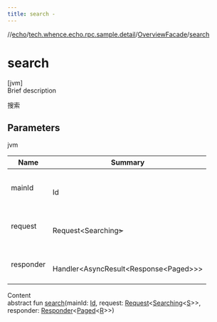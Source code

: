 ```yaml
---
title: search -
---
```

//[echo](../../index.md)/[tech.whence.echo.rpc.sample.detail](../index.md)/[OverviewFacade](index.md)/[search](search.md)



# search  
[jvm]  
Brief description  


搜索



## Parameters  
  
jvm  
  
|  Name|  Summary| 
|---|---|
| mainId| <br><br>Id<br><br>
| request| <br><br>Request<Searching<S>><br><br>
| responder| <br><br>Handler<AsyncResult<Response<Paged<R>>>><br><br>
  
  
Content  
abstract fun [search](search.md)(mainId: [Id](../../tech.whence.echo.rpc.request/-id/index.md), request: [Request](../../tech.whence.echo.rpc.request/-request/index.md)<[Searching](../../tech.whence.echo.rpc.payload/-searching/index.md)<[S](index.md)>>, responder: [Responder](../../tech.whence.echo.rpc/index.md#tech.whence.echo.rpc/Responder///PointingToDeclaration/)<[Paged](../../tech.whence.echo.rpc.payload/-paged/index.md)<[R](index.md)>>)  



